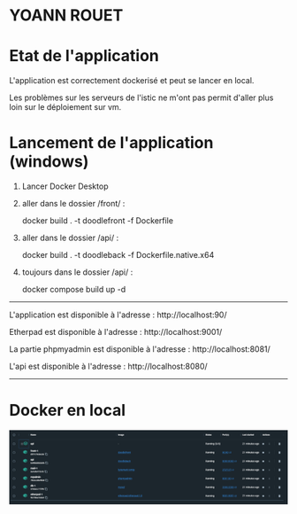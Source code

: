 # YOANN ROUET
# Etat de l'application

L'application est correctement dockerisé et peut se lancer en local. 

Les problèmes sur les serveurs de l'istic ne m'ont pas permit d'aller plus loin sur le déploiement sur vm.

# Lancement de l'application (windows)

1) Lancer Docker Desktop

2) aller dans le dossier /front/ :

    docker build . -t doodlefront -f Dockerfile

3) aller dans le dossier /api/ :

    docker build . -t doodleback -f Dockerfile.native.x64

4) toujours dans le dossier /api/ :

    docker compose build up -d

---

L'application est disponible à l'adresse : http://localhost:90/

Etherpad est disponible à l'adresse : http://localhost:9001/

La partie phpmyadmin est disponible à l'adresse : http://localhost:8081/

L'api est disponible à l'adresse : http://localhost:8080/

---

# Docker en local

<img src="pictures/Docker.PNG">
